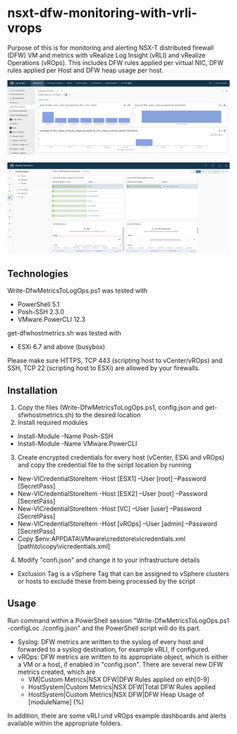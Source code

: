 # nsxt-dfw-monitoring-with-vrli-vrops
Purpose of this is for monitoring and alerting NSX-T distributed firewall (DFW) VM and metrics with vRealize Log Insight (vRLI) and vRealize Operations
(vROps). This includes DFW rules applied per virtual NIC, DFW rules applied per Host and DFW heap usage per host.

![Alt text](https://github.com/kaischwender/nsxt-dfw-monitoring-with-vrli-vrops/blob/main/vRLI/vRLI-Dashboard.jpg?raw=true "vRLI Dashboard")

![Alt text](https://github.com/kaischwender/nsxt-dfw-monitoring-with-vrli-vrops/blob/main/vROps/vROps-Dashboard.jpg?raw=true "vROps Dashboard")

## Technologies
Write-DfwMetricsToLogOps.ps1 was tested with
  - PowerShell 5.1
  - Posh-SSH 2.3.0
  - VMware.PowerCLI 12.3

get-dfwhostmetrics.sh was tested with
  - ESXi 6.7 and above (busybox)
  
Please make sure HTTPS, TCP 443 (scripting host to vCenter/vROps) and SSH, TCP 22 (scripting host to ESXi) are allowed by your firewalls.

## Installation
1. Copy the files (Write-DfwMetricsToLogOps.ps1, config.json and get-sfwhostmetrics.sh) to the desired location
2. Install required modules
  - Install-Module -Name Posh-SSH
  - Install-Module -Name VMware.PowerCLI
3. Create encrypted credentials for every host (vCenter, ESXi and vROps) and copy the credential file to the script location by running
  - New-VICredentialStoreItem -Host [ESX1] –User [root] –Password [SecretPass]
  - New-VICredentialStoreItem -Host [ESX2] –User [root] –Password [SecretPass]
  - New-VICredentialStoreItem -Host [VC] –User [user] –Password [SecretPass]
  - New-VICredentialStoreItem -Host [vROps] –User [admin] –Password [SecretPass]
  - Copy $env:APPDATA\VMware\credstore\vicredentials.xml [path\to\copy\vicredentials.xml]
4. Modify "confi.json" and change it to your infrastructure details
  - Exclusion Tag is a vSphere Tag that can be assigned to vSphere clusters or hosts to exclude these from being processed by the script

## Usage
Run command within a PowerShell session "Write-DfwMetricsToLogOps.ps1 -configLoc ./config.json" and the PowerShell script will do its part.
- Syslog: DFW metrics are written to the syslog of every host and forwarded to a syslog destination, for example vRLI, if configured.
- vROps: DFW metrics are written to its appropriate object, which is either a VM or a host, if enabled in "config.json". There are several new DFW metrics created, which are
  - VM|Custom Metrics|NSX DFW|DFW Rules applied on eth[0-9]
  - HostSystem|Custom Metrics|NSX DFW|Total DFW Rules applied
  - HostSystem|Custom Metrics|NSX DFW|DFW Heap Usage of [moduleName] (%)
  
In addition, there are some vRLI und vROps example dashboards and alerts available within the appropriate folders.
